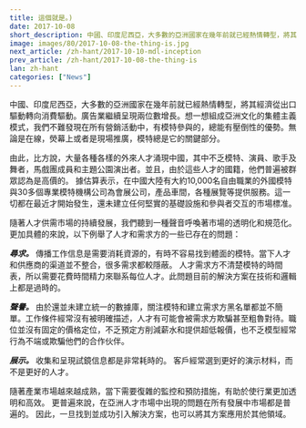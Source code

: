 ```yaml
---
title: 這個就是。)
date: 2017-10-08
short_description: 中國、印度尼西亞，大多數的亞洲國家在幾年前就已經熱情轉型，將其經濟從出口驅動轉向消費驅動。
image: images/80/2017-10-08-the-thing-is.jpg
next_article: /zh-hant/2017-10-10-mdl-inception
prev_article: /zh-hant/2017-10-08-the-thing-is
lan: zh-hant
categories: ["News"]
---
```


中國、印度尼西亞，大多數的亞洲國家在幾年前就已經熱情轉型，將其經濟從出口驅動轉向消費驅動。廣告業繼續呈現兩位數增長。想一想組成亞洲文化的集體主義模式，我們不難發現在所有營銷活動中，有模特參與的，總能有壓倒性的優勢。無論是在線，熒幕上或者是現場推廣，模特總是它的關鍵部分。

由此，比方說，大量各種各樣的外來人才涌現中國，其中不乏模特、演員、歌手及舞者，馬戲團成員和主題公園演出者。並且，由於這些人才的國籍，他們普遍被群眾認為是高價的。 據估算表示，在中國大陸有大約10,000名自由職業的外國模特與30多個專業模特機構公司為會展公司，產品車間，各種展覽等提供服務。這一切都在最近才開始發生，還未建立任何堅實的基礎設施和參與者交互的市場標准。

隨著人才供需市場的持續發展，我們聽到一種聲音呼喚著市場的透明化和規范化。更加具體的來說，以下例舉了人才和需求方的一些已存在的問題：

***尋求。*** 傳播工作信息是需要消耗資源的，有時不容易找到體面的模特。當下人才和供應商的渠道並不整合，很多需求都較隱蔽。 人才需求方不清楚模特的時間表，所以需要花費時間精力來聯系每位人才。此問題目前的解決方案在技術和邏輯上都是過時的。

***聲譽。*** 由於還並未建立統一的數據庫，關注模特和建立需求方黑名單都並不簡單。工作條件經常沒有被明確描述，人才有可能會被需求方欺騙甚至粗魯對待。職位並沒有固定的價格定位，不乏預定方削減薪水和提供超低報價，也不乏模型經常行為不端或欺騙他們的合作伙伴。

***展示。*** 收集和呈現試鏡信息都是非常耗時的。 客戶經常選到更好的演示材料，而不是更好的人才。

隨著產業市場越來越成熟，當下需要復雜的監控和預防措施，有助於使行業更加透明和高效。 更普遍來說，在亞洲人才市場中出現的問題在所有發展中市場都是普遍的。 因此，一旦找到並成功引入解決方案，也可以將其方案應用於其他領域。
